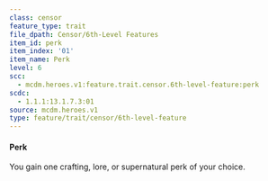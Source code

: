 ```yaml
---
class: censor
feature_type: trait
file_dpath: Censor/6th-Level Features
item_id: perk
item_index: '01'
item_name: Perk
level: 6
scc:
  - mcdm.heroes.v1:feature.trait.censor.6th-level-feature:perk
scdc:
  - 1.1.1:13.1.7.3:01
source: mcdm.heroes.v1
type: feature/trait/censor/6th-level-feature
---
```


#### Perk

You gain one crafting, lore, or supernatural perk of your choice.
